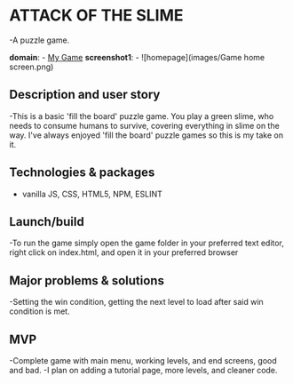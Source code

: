 # ATTACK OF THE SLIME
-A puzzle game.

**domain**: - [My Game](https://jlendle11.github.io/attack-of-the-slime/ "ATTACK OF THE SLIME")
**screenshot1**: - ![homepage](images/Game home screen.png)

## Description and user story
-This is a basic 'fill the board' puzzle game. You play a green slime, who needs to consume humans to survive, covering everything in slime on the way. I've always enjoyed 'fill the board' puzzle games so this is my take on it.

## Technologies & packages
- vanilla JS, CSS, HTML5, NPM, ESLINT

## Launch/build
-To run the game simply open the game folder in your preferred text editor, right click on index.html, and open it in your preferred browser

## Major problems & solutions
-Setting the win condition, getting the next level to load after said win condition is met.


## MVP
-Complete game with main menu, working levels, and end screens, good and bad. 
-I plan on adding a tutorial page, more levels, and cleaner code.